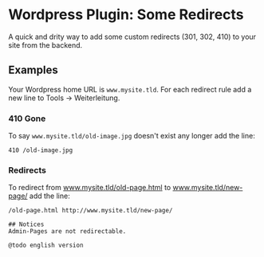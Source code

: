 # Wordpress Plugin: Some Redirects

A quick and drity way to add some custom redirects (301, 302, 410) to your site from the backend.

## Examples
Your Wordpress home URL is ```www.mysite.tld```. For each redirect rule add a new line to Tools → Weiterleitung. 

### 410 Gone
To say ```www.mysite.tld/old-image.jpg``` doesn't exist any longer add the line:
```
410 /old-image.jpg
```

### Redirects
To redirect from www.mysite.tld/old-page.html to www.mysite.tld/new-page/ add the line:
```
/old-page.html http://www.mysite.tld/new-page/

## Notices
Admin-Pages are not redirectable. 

@todo english version
